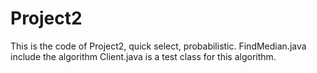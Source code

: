 # Project2
This is the code of Project2, quick select, probabilistic.
FindMedian.java include the algorithm
Client.java is a test class for this algorithm.
